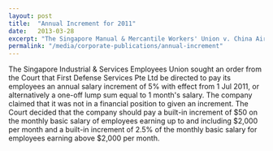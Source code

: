 ```yaml
---
layout: post
title:  "Annual Increment for 2011"
date:   2013-03-28
excerpt: "The Singapore Manual & Mercantile Workers' Union v. China Airlines Limited: The Court rhas been adjourned to a date to be fixed."
permalink: "/media/corporate-publications/annual-increment"
---
```


The Singapore Industrial & Services Employees Union sought an order from the Court that First Defense Services Pte Ltd be directed to pay its employees an annual salary increment of 5% with effect from 1 Jul 2011, or alternatively a one-off lump sum equal to 1 month's salary. The company claimed that it was not in a financial position to given an increment. The Court decided that the company should pay a built-in increment of $50 on the monthly basic salary of employees earning up to and including $2,000 per month and a built-in increment of 2.5% of the monthly basic salary for employees earning above $2,000 per month.